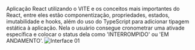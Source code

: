 Aplicação React utilizando o VITE e os conceitos mais importantes do React, entre eles estão componentização, propriedades, estados, imutabilidade e hooks, além do uso do TypeScript para adicionar tipagem estática à aplicação. Nela o usuário consegue cronometrar uma ativade específica e colocar o status dela como 
'INTERROMPIDO' ou 'EM ANDAMENTO'.
![Interface 01]("D:\RocketSeat\CursoReact\02-ignite-timer\src\ImgsGitHub\img01.png")
